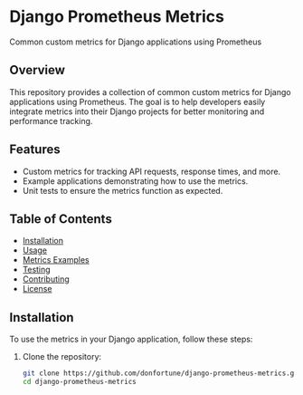 

# Django Prometheus Metrics
Common custom metrics for Django applications using Prometheus

## Overview

This repository provides a collection of common custom metrics for Django applications using Prometheus. The goal is to help developers easily integrate metrics into their Django projects for better monitoring and performance tracking.

## Features

- Custom metrics for tracking API requests, response times, and more.
- Example applications demonstrating how to use the metrics.
- Unit tests to ensure the metrics function as expected.

## Table of Contents

- [Installation](#installation)
- [Usage](#usage)
- [Metrics Examples](#metrics-examples)
- [Testing](#testing)
- [Contributing](#contributing)
- [License](#license)

## Installation

To use the metrics in your Django application, follow these steps:

1. Clone the repository:
   ```bash
   git clone https://github.com/donfortune/django-prometheus-metrics.git
   cd django-prometheus-metrics
